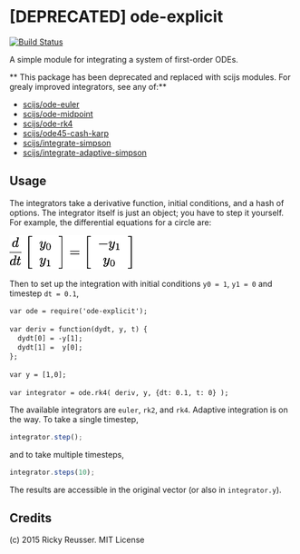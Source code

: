 # [DEPRECATED] ode-explicit

[![Build Status](https://travis-ci.org/rreusser/ode-explicit.svg?branch=master)](https://travis-ci.org/rreusser/ode-explicit)

A simple module for integrating a system of first-order ODEs. 

** This package has been deprecated and replaced with scijs modules. For grealy improved integrators, see any of:**

- [scijs/ode-euler](https://github.com/scijs/ode-euler)
- [scijs/ode-midpoint](https://github.com/scijs/ode-midpoint)
- [scijs/ode-rk4](https://github.com/scijs/ode-rk4)
- [scijs/ode45-cash-karp](https://github.com/scijs/ode45-cash-karp)
- [scijs/integrate-simpson](https://github.com/scijs/integrate-simpson)
- [scijs/integrate-adaptive-simpson](https://github.com/scijs/integrate-adaptive-simpson)

## Usage

The integrators take a derivative function, initial conditions, and a hash of options. The integrator itself is just an object; you have to step it yourself. For example, the differential equations for a circle are:


![\frac{d}{dt}\left[\begin{array}{c}y\_0\\y\_1\end{array}\right] = \left[\begin{array}{c}-y\_1\\y\_0\end{array}\right]](/docs/images/ode-example.png)

Then to set up the integration with initial conditions `y0 = 1`, `y1 = 0` and timestep `dt = 0.1`,

```javsacript
var ode = require('ode-explicit');

var deriv = function(dydt, y, t) {
  dydt[0] = -y[1];
  dydt[1] =  y[0];
};

var y = [1,0];

var integrator = ode.rk4( deriv, y, {dt: 0.1, t: 0} );
```

The available integrators are `euler`, `rk2`, and `rk4`. Adaptive integration is on the way. To take a single timestep,

```javascript
integrator.step();
```

and to take multiple timesteps,

```javascript
integrator.steps(10);
```

The results are accessible in the original vector (or also in `integrator.y`).

## Credits
(c) 2015 Ricky Reusser. MIT License
